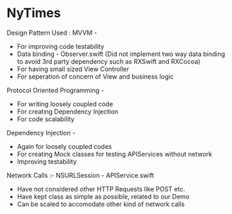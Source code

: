 # NyTimes

Design Pattern Used :
MVVM - 
- For improving code testability
- Data binding - Observer.swift (Did not implement two way data binding to avoid 3rd party dependency such as RXSwift and RXCocoa)
- For having small sized View Controller
- For seperation of concern of View and business logic


Protocol Oriented Programming - 
- For writing loosely coupled code
- For creating Dependency Injection
- For code scalability


Dependency Injection - 
- Again for loosely coupled codes
- For creating Mock classes for testing APIServices without network
- Improving testability

Network Calls :-
NSURLSession - APIService.swift
- Have not considered other HTTP Requests like POST etc.
- Have kept class as simple as possible, related to our Demo
- Can be scaled to accomodate other kind of network calls



 
